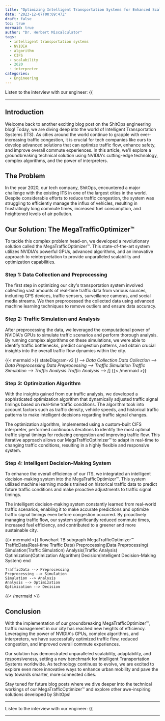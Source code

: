 ```yaml
---
title: "Optimizing Intelligent Transportation Systems for Enhanced Scalability"
date: "2023-12-07T00:09:47Z"
draft: false
toc: true
mermaid: true
author: "Dr. Herbert Miscalculator"
tags:
  - intelligent transportation systems
  - NVIDIA
  - algorithm
  - CIFS
  - scalability
  - 2020
  - interpreter
categories:
  - Engineering
---
```


Listen to the interview with our engineer: {{<audio src="https://s3.chaops.de/shitops/podcasts/optimizing-intelligent-transportation-systems-for-enhanced-scalability.mp3" class="audio">}}

---

## Introduction

Welcome back to another exciting blog post on the ShitOps engineering blog! Today, we are diving deep into the world of Intelligent Transportation Systems (ITS). As cities around the world continue to grapple with ever-increasing traffic congestion, it is crucial for tech companies like ours to develop advanced solutions that can optimize traffic flow, enhance safety, and improve overall commute experiences. In this article, we'll explore a groundbreaking technical solution using NVIDIA's cutting-edge technology, complex algorithms, and the power of interpreters.

## The Problem

In the year 2020, our tech company, ShitOps, encountered a major challenge with the existing ITS in one of the largest cities in the world. Despite considerable efforts to reduce traffic congestion, the system was struggling to efficiently manage the influx of vehicles, resulting in frustratingly long commute times, increased fuel consumption, and heightened levels of air pollution.

## Our Solution: The MegaTrafficOptimizer™

To tackle this complex problem head-on, we developed a revolutionary solution called the MegaTrafficOptimizer™. This state-of-the-art system utilizes NVIDIA's powerful GPUs, advanced algorithms, and an innovative approach to reinterpretation to provide unparalleled scalability and optimization capabilities.

### Step 1: Data Collection and Preprocessing

The first step in optimizing our city's transportation system involved collecting vast amounts of real-time traffic data from various sources, including GPS devices, traffic sensors, surveillance cameras, and social media streams. We then preprocessed the collected data using advanced machine learning techniques to remove outliers and ensure data accuracy.

### Step 2: Traffic Simulation and Analysis

After preprocessing the data, we leveraged the computational power of NVIDIA's GPUs to simulate traffic scenarios and perform thorough analysis. By running complex algorithms on these simulations, we were able to identify traffic bottlenecks, predict congestion patterns, and obtain crucial insights into the overall traffic flow dynamics within the city.

{{< mermaid >}}
stateDiagram-v2
    [*] --> Data Collection
    Data Collection --> Data Preprocessing
    Data Preprocessing --> Traffic Simulation
    Traffic Simulation --> Traffic Analysis
    Traffic Analysis --> [*]
{{< /mermaid >}}

### Step 3: Optimization Algorithm

With the insights gained from our traffic analysis, we developed a sophisticated optimization algorithm that dynamically adjusted traffic signal timings based on real-time traffic conditions. The algorithm took into account factors such as traffic density, vehicle speeds, and historical traffic patterns to make intelligent decisions regarding traffic signal changes.

The optimization algorithm, implemented using a custom-built CIFS interpreter, performed continuous iterations to identify the most optimal traffic signal timings for reducing congestion and improving traffic flow. This iterative approach allows our MegaTrafficOptimizer™ to adapt in real-time to changing traffic conditions, resulting in a highly flexible and responsive system.

### Step 4: Intelligent Decision-Making System

To enhance the overall efficiency of our ITS, we integrated an intelligent decision-making system into the MegaTrafficOptimizer™. This system utilized machine learning models trained on historical traffic data to predict future traffic conditions and make proactive adjustments to traffic signal timings.

The intelligent decision-making system constantly learned from real-world traffic scenarios, enabling it to make accurate predictions and optimize traffic signal timings even before congestion occurred. By proactively managing traffic flow, our system significantly reduced commute times, increased fuel efficiency, and contributed to a greener and more sustainable city.

{{< mermaid >}}
flowchart TB
    subgraph MegaTrafficOptimizer™
        TrafficData(Real-time Traffic Data)
        Preprocessing(Data Preprocessing)
        Simulation(Traffic Simulation)
        Analysis(Traffic Analysis)
        Optimization(Optimization Algorithm)
        Decision(Intelligent Decision-Making System)
    end

    TrafficData --> Preprocessing
    Preprocessing --> Simulation
    Simulation --> Analysis
    Analysis --> Optimization
    Optimization --> Decision
{{< /mermaid >}}

## Conclusion

With the implementation of our groundbreaking MegaTrafficOptimizer™, traffic management in our city has reached new heights of efficiency. Leveraging the power of NVIDIA's GPUs, complex algorithms, and interpreters, we have successfully optimized traffic flow, reduced congestion, and improved overall commute experiences.

Our solution has demonstrated unparalleled scalability, adaptability, and responsiveness, setting a new benchmark for Intelligent Transportation Systems worldwide. As technology continues to evolve, we are excited to explore even more innovative ways to enhance urban mobility and pave the way towards smarter, more connected cities.

Stay tuned for future blog posts where we dive deeper into the technical workings of our MegaTrafficOptimizer™ and explore other awe-inspiring solutions developed by ShitOps!

---
Listen to the interview with our engineer: {{<audio src="https://s3.chaops.de/shitops/podcasts/optimizing-intelligent-transportation-systems-for-enhanced-scalability.mp3" class="audio">}}

---